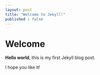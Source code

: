 ```yaml
---
layout: post
title: "Welcome to Jekyll!"
published : false
---
```


# Welcome

**Hello world**, this is my first Jekyll blog post.

I hope you like it!
